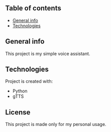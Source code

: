## Table of contents
* [General info](#general-info)
* [Technologies](#technologies)
## General info

This project is my simple voice assistant.
## Technologies
Project is created with:
* Python
* gTTS
## License
This project is made only for my personal usage.